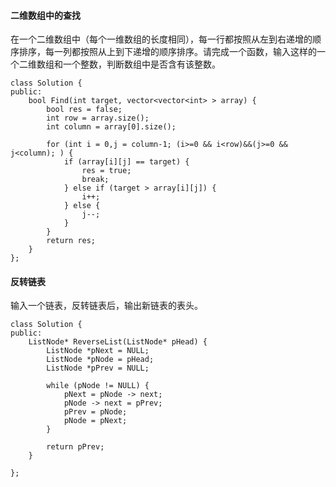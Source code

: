 
#### 二维数组中的查找

在一个二维数组中（每个一维数组的长度相同），每一行都按照从左到右递增的顺序排序，每一列都按照从上到下递增的顺序排序。请完成一个函数，输入这样的一个二维数组和一个整数，判断数组中是否含有该整数。

    class Solution {
    public:
        bool Find(int target, vector<vector<int> > array) {
            bool res = false;
            int row = array.size();
            int column = array[0].size();
            
            for (int i = 0,j = column-1; (i>=0 && i<row)&&(j>=0 && j<column); ) {
                if (array[i][j] == target) {
                    res = true;
                    break;
                } else if (target > array[i][j]) {
                    i++;
                } else {
                    j--;
                }
            }
            return res;
        }
    };

#### 反转链表

输入一个链表，反转链表后，输出新链表的表头。

    class Solution {
    public:
        ListNode* ReverseList(ListNode* pHead) {
            ListNode *pNext = NULL;
            ListNode *pNode = pHead;
            ListNode *pPrev = NULL;
            
            while (pNode != NULL) {
                pNext = pNode -> next;
                pNode -> next = pPrev;
                pPrev = pNode;
                pNode = pNext;
            }
            
            return pPrev;
        }
        
    };